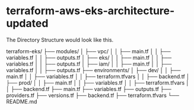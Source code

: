 # terraform-aws-eks-architecture-updated


The Directory Structure would look like this.



terraform-eks/
├── modules/
│   ├── vpc/
│   │   ├── main.tf
│   │   ├── variables.tf
│   │   ├── outputs.tf
│   ├── eks/
│   │   ├── main.tf
│   │   ├── variables.tf
│   │   ├── outputs.tf
│   ├── iam/
│   │   ├── main.tf
│   │   ├── variables.tf
│   │   ├── outputs.tf
├── environments/
│   ├── dev/
│   │   ├── main.tf
│   │   ├── variables.tf
│   │   ├── terraform.tfvars
│   │   ├── backend.tf
│   ├── prod/
│   │   ├── main.tf
│   │   ├── variables.tf
│   │   ├── terraform.tfvars
│   │   ├── backend.tf
├── main.tf
├── variables.tf
├── outputs.tf
├── providers.tf
├── versions.tf
├── backend.tf
├── terraform.tfvars
└── README.md

